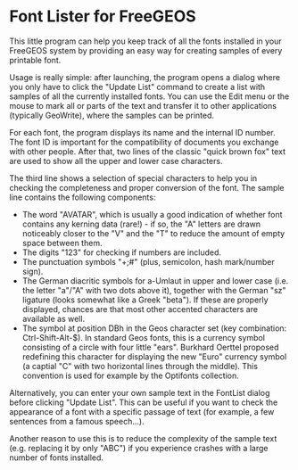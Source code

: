 # Font Lister for FreeGEOS

This little program can help you keep track of all the fonts installed in your
FreeGEOS system by providing an easy way for creating samples of every
printable font.

Usage is really simple: after launching, the program opens a dialog where you
only have to click the "Update List" command to create a list with samples of
all the currently installed fonts. You can use the Edit menu or the mouse to
mark all or parts of the text and transfer it to other applications (typically
GeoWrite), where the samples can be printed.

For each font, the program displays its name and the internal ID number. The
font ID is important for the compatibility of documents you exchange with
other people. After that, two lines of the classic "quick brown fox" text are
used to show all the upper and lower case characters.

The third line shows a selection of special characters to help you in checking
the completeness and proper conversion of the font. The sample line contains
the following components:

 - The word "AVATAR", which is usually a good indication of whether font
   contains any kerning data (rare!) - if so, the "A" letters are drawn
   noticeably closer to the "V" and the "T" to reduce the amount of empty
   space between them.
 - The digits "123" for checking if numbers are included.
 - The punctuation symbols "+;#" (plus, semicolon, hash mark/number sign).
 - The German diacritic symbols for a-Umlaut in upper and lower case (i.e. the
   letter "a"/"A" with two dots above it), together with the German "sz"
   ligature (looks somewhat like a Greek "beta"). If these are properly
   displayed, chances are that most other accented characters are available as
   well.
 - The symbol at position DBh in the Geos character set (key combination:
   Ctrl-Shift-Alt-$). In standard Geos fonts, this is a currency symbol
   consisting of a circle with four little "ears". Burkhard Oerttel proposed
   redefining this character for displaying the new "Euro" currency symbol
   (a captial "C" with two horizontal lines through the middle). This
   convention is used for example by the Optifonts collection.

Alternatively, you can enter your own sample text in the FontList dialog
before clicking "Update List". This can be useful if you want to check
the appearance of a font with a specific passage of text (for example, a few
sentences from a famous speech...).

Another reason to use this is to reduce the complexity of the sample text
(e.g. replacing it by only "ABC") if you experience crashes with a large
number of fonts installed.
